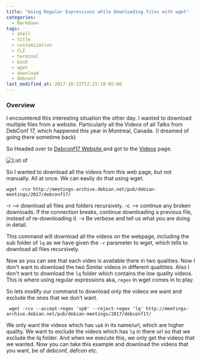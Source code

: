 ```yaml
---
title: "Using Regular Expressions while Downloading files with wget"
categories:
  - Markdown
tags:
  - shell
  - title
  - customization
  - CLI
  - terminal
  - bash
  - wget
  - download
  - debconf
last_modified_at: 2017-10-22T12:25:10-05:00
---
```


### Overview

I encountered this interesting situation the other day. I wanted to download multiple files from a website.
Particularly all the Videos of all Talks from DebConf 17, which happened this year in Montreal, Canada. (I dreamed of going there sometime back)

So Headed over to [Debconf17 Website ](https://debconf17.debconf.org/) and got to the [Videos](http://meetings-archive.debian.net/pub/debian-meetings/2017/debconf17/) page.

<img src="/assets/images/Selection_023.png" alt="List of "/>

So I wanted to download all the videos from this web page, but not manually. All at once. We can easily do that using wget.

```
wget -rcv http://meetings-archive.debian.net/pub/debian-meetings/2017/debconf17/
```
-r --> download all files and folders recursively.
-c --> continue any broken downloads. If the connection breaks, continue downloading a previous file, instead of re-downloading it.
-v Be verbose and tell us what you are doing in detail.


This command will download all the videos on the webpage, including the sub folder of `lq` as we have given the `-r` parameter to wget, which tells to download all files recursively.


Now as you can see that each video is available there in two qualities. Now I don't want to download the two Similar videos in different qualitites. Also I don't want to download the `lq` folder which contains the low quality videos.
This is where using regular expressions aka, `regex` in wget comes in to play.

So lets modify our command to download only the videos we want and exclude the ones that we don't want.

```
 wget -rcv --accept-regex 'vp8' --reject-regex 'lq' http://meetings-archive.debian.net/pub/debian-meetings/2017/debconf17/
```

We only want the videos which has `vp8` in its name/url, which are higher quality. We want to exclude the videos which has `lq` in there url so that we exclude the lq folder.
And when we execute this, we only get the videos that we wanted.
Now you can take this example and download the videos that you want, be of debconf, defcon etc.
